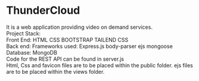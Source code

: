 # ThunderCloud
It is a web application providing video on demand services. <br>
Project Stack: <br>
Front End:  HTML CSS  BOOTSTRAP TAILEND CSS  <br>
Back end: Frameworks used: Express.js body-parser ejs mongoose 
Database: MongoDB <br>
Code for the REST API can be found in server.js<br>
Html, Css and favicon files are to be placed within the public folder.
ejs files are to be placed within the views folder.
